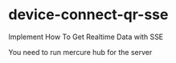 # device-connect-qr-sse
Implement How To Get Realtime Data with SSE

You need to run mercure hub for the server
